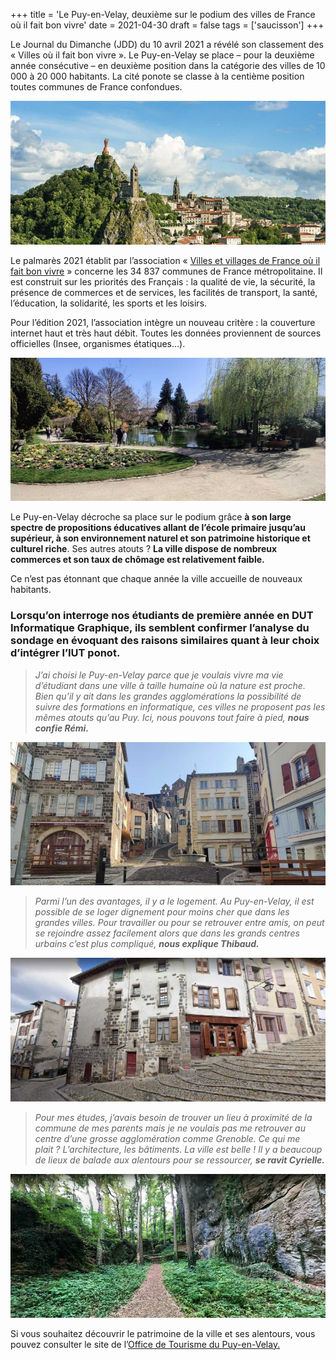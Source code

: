 +++
title = 'Le Puy-en-Velay, deuxième sur le podium des villes de France où il fait bon vivre'
date = 2021-04-30
draft = false
tags = ['saucisson']
+++

  

Le Journal du Dimanche (JDD) du 10 avril 2021 a révélé son classement des « Villes où il fait bon vivre ». Le Puy-en-Velay se place – pour la deuxième année consécutive – en deuxième position dans la catégorie des villes de 10 000 à 20 000 habitants. La cité ponote se classe à la centième position toutes communes de France confondues.

   ![](img/le-site-du-puy-en-velay-1-768x350%20(1).jpg "_Rocher Saint-Michel d’Aiguilhe et statue Notre Dame de France, Le Puy-en-Velay_")

Le palmarès 2021 établit par l’association « [Villes et villages de France où il fait bon vivre](https://www.villesetvillagesouilfaitbonvivre.com/) » concerne les 34 837 communes de France métropolitaine. Il est construit sur les priorités des Français : la qualité de vie, la sécurité, la présence de commerces et de services, les facilités de transport, la santé, l’éducation, la solidarité, les sports et les loisirs.

Pour l’édition 2021, l’association intègre un nouveau critère : la couverture internet haut et très haut débit. Toutes les données proviennent de sources officielles (Insee, organismes étatiques…).

   ![](img/parc-henry-vinay-le-puy-en-velay-768x350%20(1).jpg "_Parc Henri Vinay en face de l’IUT du Puy-en-Velay_")

Le Puy-en-Velay décroche sa place sur le podium grâce **à son large spectre de propositions éducatives allant de l’école primaire jusqu’au supérieur, à son environnement naturel et son patrimoine historique et culturel riche**. Ses autres atouts ? **La ville dispose de nombreux commerces et son taux de chômage est relativement faible.**

Ce n’est pas étonnant que chaque année la ville accueille de nouveaux habitants.

### Lorsqu’on interroge nos étudiants de première année en DUT Informatique Graphique, ils semblent confirmer l’analyse du sondage en évoquant des raisons similaires quant à leur choix d’intégrer l’IUT ponot.

> _J’ai choisi le Puy-en-Velay parce que je voulais vivre ma vie d’étudiant dans une ville à taille humaine où la nature est proche. Bien qu’il y ait dans les grandes agglomérations la possibilité de suivre des formations en informatique, ces villes ne proposent pas les mêmes atouts qu’au Puy. Ici, nous pouvons tout faire à pied,_ **_nous confie Rémi._**

   ![](img/la-vieille-ville-le-puy-en-velay-768x350%20(1).jpg "_Rue des Tables, au cœur de la vieille ville en allant vers la Cathédrale Notre-Dame du Puy_")

> _Parmi l’un des avantages, il y a le logement. Au Puy-en-Velay, il est possible de se loger dignement pour moins cher que dans les grandes villes. Pour travailler ou pour se retrouver entre amis, on peut se rejoindre assez facilement alors que dans les grands centres urbains c’est plus compliqué,_ **_nous explique Thibaud._**

   ![](img/vieille-ville-le-puy-en-velay-logement-768x350%20(1).jpg "_Rue Saulnerie dans la vieille ville du Puy-en-Velay_")

> _Pour mes études, j’avais besoin de trouver un lieu à proximité de la commune de mes parents mais je ne voulais pas me retrouver au centre d’une grosse agglomération comme Grenoble. Ce qui me plait ? L’architecture, les bâtiments. La ville est belle ! Il y a beaucoup de lieux de balade aux alentours pour se ressourcer,_ **_se ravit Cyrielle._**

   ![](img/le-puy-en-velay-bois-des-seigneurs%20(1).jpg "_La forêt du bois des seigneurs à Polignac (10 min du Puy-en-Velay)_")

Si vous souhaitez découvrir le patrimoine de la ville et ses alentours, vous pouvez consulter le site de l’[Office de Tourisme du Puy-en-Velay.](https://www.lepuyenvelay-tourisme.fr/)